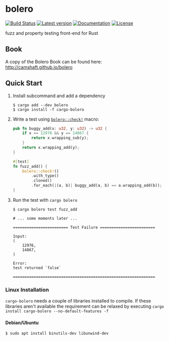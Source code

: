 # bolero

[![Build Status](https://github.com/camshaft/bolero/workflows/ci/badge.svg)](https://github.com/camshaft/bolero/actions?workflow=ci)
[![Latest version](https://img.shields.io/crates/v/bolero.svg)](https://crates.io/crates/bolero)
[![Documentation](https://docs.rs/bolero/badge.svg)](https://docs.rs/bolero)
[![License](https://img.shields.io/crates/l/bolero.svg)](https://github.com/camshaft/bolero/blob/master/LICENSE)

fuzz and property testing front-end for Rust

## Book

A copy of the Bolero Book can be found here: http://camshaft.github.io/bolero

## Quick Start

1. Install subcommand and add a dependency

    ```console
    $ cargo add --dev bolero
    $ cargo install -f cargo-bolero
    ```

2. Write a test using [`bolero::check!`](https://docs.rs/bolero/latest/bolero/macro.check.html) macro:

    ```rust
    pub fn buggy_add(x: u32, y: u32) -> u32 {
        if x == 12976 && y == 14867 {
            return x.wrapping_sub(y);
        }
        return x.wrapping_add(y);
    }

    #[test]
    fn fuzz_add() {
        bolero::check!()
            .with_type()
            .cloned()
            .for_each(|(a, b)| buggy_add(a, b) == a.wrapping_add(b));
    }
    ```

3. Run the test with `cargo bolero`

    ```console
    $ cargo bolero test fuzz_add

    # ... some moments later ...

    ======================== Test Failure ========================

    Input:
    (
        12976,
        14867,
    )

    Error:
    test returned `false`

    ==============================================================
    ```

### Linux Installation

`cargo-bolero` needs a couple of libraries installed to compile. If these libraries aren't
available the requirement can be relaxed by executing `cargo install cargo-bolero --no-default-features -f`

#### Debian/Ubuntu

```bash
$ sudo apt install binutils-dev libunwind-dev
```
